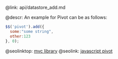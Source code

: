 @link: api/datastore_add.md

@descr:
An example for Pivot can be as follows:

~~~js
$$('pivot').add({
  some:"some string",
  other:123
}, 0);
~~~

@seolinktop: [mvc library](https://webix.com)
@seolink: [javascript pivot](https://webix.com/pivot/)
